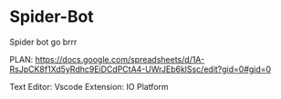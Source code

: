 # Spider-Bot
Spider bot go brrr


PLAN: https://docs.google.com/spreadsheets/d/1A-RsJpCK8f1Xd5yRdhc9EiDCdPCtA4-UWrJEb6klSsc/edit?gid=0#gid=0


Text Editor: Vscode
	Extension: IO Platform
